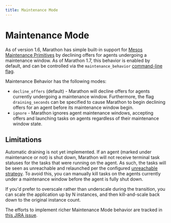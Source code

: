 ```yaml
---
title: Maintenance Mode
---
```


# Maintenance Mode

As of version 1.6, Marathon has simple built-in support for [Mesos Maintenance Primitives](http://mesos.apache.org/documentation/latest/maintenance/) by declining offers for agents undergoing a maintenance window. As of Marathon 1.7, this behavior is enabled by default, and can be controlled via the `maintenance_behavior` [command-line flag](./command-line-flags.html).

Maintenance Behavior has the following modes:

- `decline_offers` (default) - Marathon will decline offers for agents currently undergoing a maintenance window. Furthermore, the flag `draining_seconds` can be specified to cause Marathon to begin declining offers for an agent before its maintenance window begin.
- `ignore` - Marathon ignores agent maintenance windows, accepting offers and launching tasks on agents regardless of their maintenance window state.

## Limitations

Automatic draining is not yet implemented. If an agent (marked under maintenance or not) is shut down, Marathon will not receive terminal task statuses for the tasks that were running on the agent. As such, the tasks will be seen as unreachable and relaunched per the configured [unreachable strategy](./unreachable.html). To avoid this, you can manually kill tasks on the agents currently under a maintenance window before the agent is fully shut down.

If you'd prefer to overscale rather than underscale during the transition, you can scale the application up by N instances, and then kill-and-scale back down to the original instance count.

The efforts to implement richer Maintenance Mode behavior are tracked in [this JIRA issue](https://jira.mesosphere.com/browse/MARATHON-3216).
